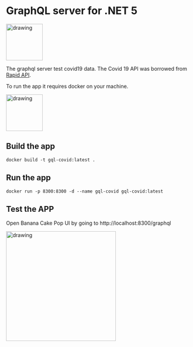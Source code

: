 # GraphQL server for .NET 5
 <img src="https://upload.wikimedia.org/wikipedia/commons/thumb/1/17/GraphQL_Logo.svg/1024px-GraphQL_Logo.svg.png" alt="drawing" style="width:100px;"/>
 
 The graphql server test covid19 data. The Covid 19 API was borrowed from [Rapid API](https://rapidapi.com/).
 
To run the app it requires docker on your machine.

 <img src="https://pbs.twimg.com/profile_images/1273307847103635465/lfVWBmiW_400x400.png" alt="drawing" style="width:100px;"/>


## Build the app
```docker
docker build -t gql-covid:latest .
```

## Run the app
```docker
docker run -p 8300:8300 -d --name gql-covid gql-covid:latest
```

## Test the APP
Open Banana Cake Pop UI by going to http://localhost:8300/graphql

<img src="https://chillicream.com/static/235c2468b1b6a9b5e818516b74e55e84/d6ebf/bcp-operations.png" alt="drawing" style="width:300px;"/>

